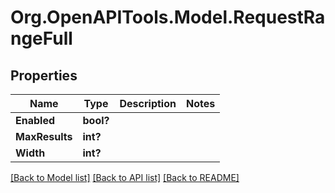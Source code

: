 # Org.OpenAPITools.Model.RequestRangeFull
## Properties

Name | Type | Description | Notes
------------ | ------------- | ------------- | -------------
**Enabled** | **bool?** |  | 
**MaxResults** | **int?** |  | 
**Width** | **int?** |  | 

[[Back to Model list]](../README.md#documentation-for-models) [[Back to API list]](../README.md#documentation-for-api-endpoints) [[Back to README]](../README.md)

